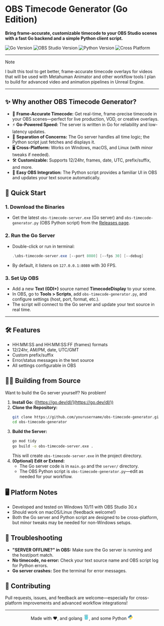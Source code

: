<h1 align="left">OBS Timecode Generator (Go Edition)</h1>

<p align="left">
  <strong>Bring frame-accurate, customizable timecode to your OBS Studio scenes with a fast Go backend and a simple Python client script.</strong>
</p>

<p align="left">
  <img src="https://img.shields.io/badge/Go-1.22+-00ADD8?logo=go&logoColor=white" alt="Go Version">
  <img src="https://img.shields.io/badge/OBS%20Studio-30.x-302E31?logo=obsstudio&logoColor=white" alt="OBS Studio Version">
  <img src="https://img.shields.io/badge/Python-3.6+-3776AB?logo=python&logoColor=white" alt="Python Version">
  <img src="https://img.shields.io/badge/Cross--Platform-Yes-44CC11" alt="Cross Platform">
</p>

---

> [!NOTE]
> I built this tool to get better, frame-accurate timecode overlays for videos that will be used with Metahuman Animator and other workflow tools I plan to build for advanced video and animation pipelines in Unreal Engine.

---

## ✨ Why another OBS Timecode Generator?

*   🎥 **Frame-Accurate Timecode:** Get real-time, frame-precise timecode in your OBS scenes—perfect for live production, VOD, or creative overlays.
*   ⚡ **Go-Powered Speed:** The server is written in Go for reliability and low-latency updates.
*   🧩 **Separation of Concerns:** The Go server handles all time logic; the Python script just fetches and displays it.
*   🖥️ **Cross-Platform:** Works on Windows, macOS, and Linux (with minor tweaks if needed).
*   🛠️ **Customizable:** Supports 12/24hr, frames, date, UTC, prefix/suffix, and more.
*   🐍 **Easy OBS Integration:** The Python script provides a familiar UI in OBS and updates your text source automatically.

## 🚀 Quick Start

### 1. Download the Binaries

*   Get the latest `obs-timecode-server.exe` (Go server) and `obs-timecode-generator.py` (OBS Python script) from the [Releases page](https://github.com/yourusername/obs-timecode-generator/releases).

### 2. Run the Go Server

*   Double-click or run in terminal:
    ```powershell
    .\obs-timecode-server.exe [--port 8080] [--fps 30] [--debug]
    ```
*   By default, it listens on `127.0.0.1:8080` with 30 FPS.

### 3. Set Up OBS

*   Add a new **Text (GDI+)** source named **TimecodeDisplay** to your scene.
*   In OBS, go to **Tools > Scripts**, add `obs-timecode-generator.py`, and configure settings (host, port, format, etc.).
*   The script will connect to the Go server and update your text source in real time.

---

## 🛠️ Features

*   HH:MM:SS and HH:MM:SS:FF (frames) formats
*   12/24hr, AM/PM, date, UTC/GMT
*   Custom prefix/suffix
*   Error/status messages in the text source
*   All settings configurable in OBS


## 🧑‍💻 Building from Source

Want to build the Go server yourself? No problem!

1.  **Install Go:** ([https://go.dev/dl/](https://go.dev/dl/))
2.  **Clone the Repository:**
    ```bash
    git clone https://github.com/yourusername/obs-timecode-generator.git
    cd obs-timecode-generator
    ```
3.  **Build the Server:**
    ```bash
    go mod tidy
    go build -o obs-timecode-server.exe .
    ```
    This will create `obs-timecode-server.exe` in the project directory.
4.  **(Optional) Edit or Extend:**
    *   The Go server code is in `main.go` and the `server/` directory.
    *   The OBS Python script is `obs-timecode-generator.py`—edit as needed for your workflow.

## 🖥️ Platform Notes

*   Developed and tested on Windows 10/11 with OBS Studio 30.x
*   Should work on macOS/Linux (feedback welcome!)
*   Both the Go server and Python script are designed to be cross-platform, but minor tweaks may be needed for non-Windows setups.

## 🐞 Troubleshooting

*   **"SERVER OFFLINE?" in OBS:** Make sure the Go server is running and the host/port match.
*   **No timecode, no error:** Check your text source name and OBS script log for Python errors.
*   **Go server crashes:** See the terminal for error messages.

## 🤝 Contributing

Pull requests, issues, and feedback are welcome—especially for cross-platform improvements and advanced workflow integrations!

---

<p align="center">
  Made with ❤️, and golang <img src="https://raw.githubusercontent.com/devicons/devicon/master/icons/go/go-original.svg" alt="Go" width="18" height="18"/>, and some Python <img src="https://raw.githubusercontent.com/devicons/devicon/master/icons/python/python-original.svg" alt="Python" width="18" height="18"/>
</p>